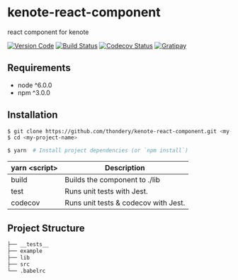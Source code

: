 # kenote-react-component

react component for kenote

[![Version Code][version-image]][version-url]
[![Build Status][travis-image]][travis-url]
[![Codecov Status][codecov-image]][codecov-url]
[![Gratipay][licensed-image]][licensed-url]

[version-image]: https://img.shields.io/badge/version-v1.0.0-orange.svg
[version-url]: https://github.com/thondery/kenote-react-component
[travis-image]: https://travis-ci.org/thondery/kenote-react-component.svg?branch=master
[travis-url]: https://travis-ci.org/thondery/kenote-react-component
[codecov-image]: https://img.shields.io/codecov/c/github/thondery/kenote-react-component/master.svg
[codecov-url]:   https://codecov.io/github/thondery/kenote-react-component?branch=master
[licensed-image]: https://img.shields.io/badge/license-MIT-blue.svg
[licensed-url]: https://github.com/thondery/kenote-react-component/blob/master/LICENSE

## Requirements

- node ^6.0.0
- npm ^3.0.0

## Installation

```bash
$ git clone https://github.com/thondery/kenote-react-component.git <my-project-name>
$ cd <my-project-name>

$ yarn  # Install project dependencies (or `npm install`)
```

| yarn \<script\> | Description |
|-----|-----|
| build | Builds the component to ./lib |
| test | Runs unit tests with Jest. |
| codecov | Runs unit tests & codecov with Jest. |

## Project Structure

```bash
├── __tests__
├── example
├── lib
├── src
└── .babelrc
```